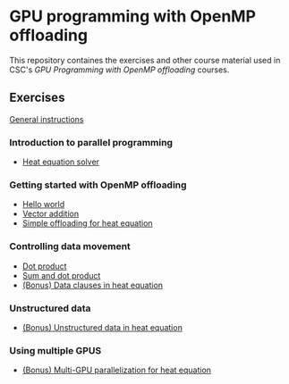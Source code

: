 # GPU programming with OpenMP offloading

This repository containes the exercises and other course material used in
CSC's *GPU Programming with OpenMP offloading* courses. 

## Exercises

[General instructions](exercise-instructions.md)

### Introduction to parallel programming

- [Heat equation solver](exercises/heat-cpu/)

### Getting started with OpenMP offloading

- [Hello world](exercises/hello-world/)
- [Vector addition](exercises/vector-sum/)
- [Simple offloading for heat equation](exercises/heat-equation/README-basic.md)

### Controlling data movement

- [Dot product](exercises/dot-product/)
- [Sum and dot product](exercises/sum-dot/)
- [(Bonus) Data clauses in heat equation](heat-equation/README-data.md)

### Unstructured data

- [(Bonus) Unstructured data in heat equation](heat-equation/README-unstructured.md)

### Using multiple GPUS

- [(Bonus) Multi-GPU parallelization for heat equation](heat-equation/README-multi-gpu.md)

